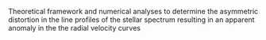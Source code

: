 Theoretical framework and numerical analyses to determine the asymmetric distortion in the line profiles of the stellar spectrum resulting in an apparent anomaly in the the radial velocity curves

